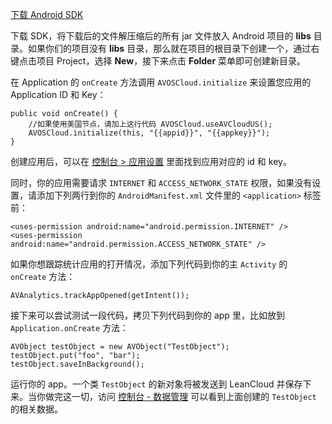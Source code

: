 <p><a id="link" class="btn btn-default" href="sdk_down.html">下载 Android SDK</a></p>

下载 SDK，将下载后的文件解压缩后的所有 jar 文件放入 Android 项目的 **libs** 目录。如果你们的项目没有 <b>libs</b> 目录，那么就在项目的根目录下创建一个，通过右键点击项目 Project，选择 **New**，接下来点击 **Folder** 菜单即可创建新目录。

在 Application 的 `onCreate` 方法调用 `AVOSCloud.initialize` 来设置您应用的 Application ID 和 Key：

```
public void onCreate() {
    //如果使用美国节点，请加上这行代码 AVOSCloud.useAVCloudUS();
    AVOSCloud.initialize(this, "{{appid}}", "{{appkey}}");
}
```

创建应用后，可以在 [控制台 > 应用设置](/app.html?appid={{appid}}#/key) 里面找到应用对应的 id 和 key。

同时，你的应用需要请求 `INTERNET` 和 `ACCESS_NETWORK_STATE` 权限，如果没有设置，请添加下列两行到你的 `AndroidManifest.xml` 文件里的 `<application>` 标签前：

```
<uses-permission android:name="android.permission.INTERNET" />
<uses-permission android:name="android.permission.ACCESS_NETWORK_STATE" />
```

如果你想跟踪统计应用的打开情况，添加下列代码到你的主 `Activity` 的 `onCreate` 方法：

```
AVAnalytics.trackAppOpened(getIntent());
```

接下来可以尝试测试一段代码，拷贝下列代码到你的 app 里，比如放到 `Application.onCreate` 方法：

```
AVObject testObject = new AVObject("TestObject");
testObject.put("foo", "bar");
testObject.saveInBackground();
```

运行你的 app。一个类 `TestObject` 的新对象将被发送到 LeanCloud 并保存下来。当你做完这一切，访问 [控制台 - 数据管理](/data.html?appid={{appid}}#/TestObject) 可以看到上面创建的 `TestObject` 的相关数据。
